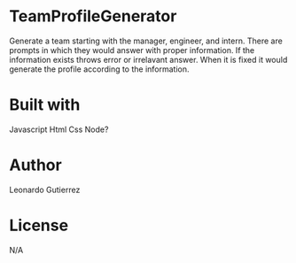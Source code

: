 # TeamProfileGenerator
Generate a team starting with the manager, engineer, and intern. There are prompts in which they would answer with proper information. If the information exists throws error or irrelavant answer. When it is fixed it would generate the profile according to the information.

# Built with 
Javascript
Html
Css 
Node?

# Author
Leonardo Gutierrez


# License
N/A




